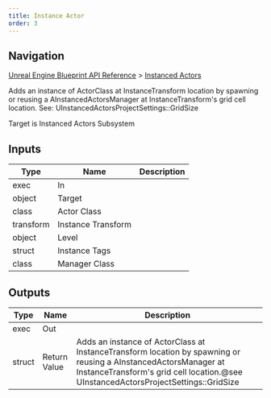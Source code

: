 ```yaml
---
title: Instance Actor
order: 3
---
```

## Navigation

[Unreal Engine Blueprint API Reference](https://dev.epicgames.com/documentation/en-us/unreal-engine/BlueprintAPI) > [Instanced Actors](https://dev.epicgames.com/documentation/en-us/unreal-engine/BlueprintAPI/InstancedActors)

Adds an instance of ActorClass at InstanceTransform location by spawning or reusing a AInstancedActorsManager at InstanceTransform's grid cell location.
See: UInstancedActorsProjectSettings::GridSize

Target is Instanced Actors Subsystem

## Inputs

| Type | Name | Description |
| --- | --- | --- |
| exec | In |  |
| object | Target |  |
| class | Actor Class |  |
| transform | Instance Transform |  |
| object | Level |  |
| struct | Instance Tags |  |
| class | Manager Class |  |

## Outputs

| Type | Name | Description |
| --- | --- | --- |
| exec | Out |  |
| struct | Return Value | Adds an instance of ActorClass at InstanceTransform location by spawning or reusing a AInstancedActorsManager at InstanceTransform's grid cell location.@see UInstancedActorsProjectSettings::GridSize |
